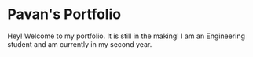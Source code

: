 # Pavan's Portfolio

Hey! Welcome to my portfolio. It is still in the making!
I am an Engineering student and am currently in my second year.